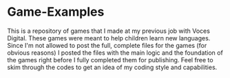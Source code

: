# Game-Examples
This is a repository of games that I made at my previous job with Voces Digital. These games were meant to help children learn new languages.                   Since I'm not allowed to post the full, complete files for the games (for obvious reasons) I posted the files with the main logic and the foundation                   of the games right before I fully completed them for publishing. Feel free to skim through the codes to get an idea of my coding style and capabilities.
